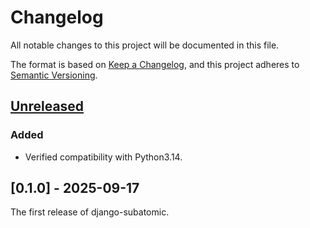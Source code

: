 # Changelog

All notable changes to this project will be documented in this file.

The format is based on [Keep a Changelog](https://keepachangelog.com/en/1.1.0/), and this project
adheres to [Semantic Versioning](https://semver.org/spec/v2.0.0.html).

## [Unreleased]

### Added

- Verified compatibility with Python3.14.

## [0.1.0] - 2025-09-17

The first release of django-subatomic.

[Unreleased]: https://github.com/kraken-tech/django-subatomic/commits/HEAD
